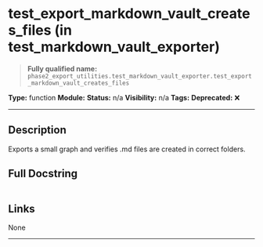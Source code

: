 # test_export_markdown_vault_creates_files (in test_markdown_vault_exporter)
> **Fully qualified name:** `phase2_export_utilities.test_markdown_vault_exporter.test_export_markdown_vault_creates_files`

**Type:** function
**Module:** 
**Status:** n/a
**Visibility:** n/a
**Tags:** 
**Deprecated:** ❌

---

## Description
Exports a small graph and verifies .md files are created in correct folders.

## Full Docstring
```

```

## Links
None

---
